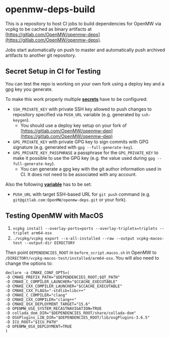 # openmw-deps-build

This is a repository to host CI jobs to build dependencies for OpenMW via vcpkg to be cached as binary artifacts at [https://gitlab.com/OpenMW/openmw-deps](https://gitlab.com/OpenMW/openmw-deps).

Jobs start automatically on push to master and automatically push archived artifacts to another git repository.

## Secret Setup in CI for Testing

You can test the repo is working on your own fork using a deploy key and a gpg key you generate.

To make this work properly multiple [**secrets**](https://docs.github.com/en/actions/security-guides/using-secrets-in-github-actions) have to be configured:

* `SSH_PRIVATE_KEY` with private SSH key allowed to push changes to repository specified via `PUSH_URL` variable (e.g. generated by `ssh-keygen`).
  * You should use a deploy key setup on your fork of [https://gitlab.com/OpenMW/openmw-dep](https://gitlab.com/OpenMW/openmw-dep)
* `GPG_PRIVATE_KEY` with private GPG key to sign commits with GPG signature (e.g. generated with `gpg --full-generate-key`).
* `GPG_PRIVATE_KEY_PASSPHRASE` a passphrase for the `GPG_PRIVATE_KEY` to make it possible to use the GPG key (e.g. the value used during `gpg --full-generate-key`).
  * You can generate a gpg key with the git author information used in CI. It does not need to be associated with any account.

Also the following [**variable**](https://docs.github.com/en/actions/learn-github-actions/variables) has to be set:

* `PUSH_URL` with target SSH-based URL for `git push` command (e.g. `git@gitlab.com:OpenMW/openmw-deps.git` or your fork).

## Testing OpenMW with MacOS

1. `vcpkg install --overlay-ports=ports --overlay-triplets=triplets --triplet arm64-osx`
1. `./vcpkg/vcpkg export --x-all-installed --raw --output vcpkg-macos-test --output-dir DIRECTORY`

Then point `DEPENDENCIES_ROOT` in `before_script.macos.sh` in OpenMW to `/DIRECTORY/vcpkg-macos-test/installed/arm64-osx`. You will also need to change the options to:

```
declare -a CMAKE_CONF_OPTS=(
-D CMAKE_PREFIX_PATH="$DEPENDENCIES_ROOT;$QT_PATH"
-D CMAKE_C_COMPILER_LAUNCHER="$CCACHE_EXECUTABLE"
-D CMAKE_CXX_COMPILER_LAUNCHER="$CCACHE_EXECUTABLE"
-D CMAKE_CXX_FLAGS="-stdlib=libc++"
-D CMAKE_C_COMPILER="clang"
-D CMAKE_CXX_COMPILER="clang++"
-D CMAKE_OSX_DEPLOYMENT_TARGET="15.6"
-D OPENMW_USE_SYSTEM_RECASTNAVIGATION=TRUE
-D collada_dom_DIR="$DEPENDENCIES_ROOT/share/collada-dom"
-D OSGPlugins_LIB_DIR="$DEPENDENCIES_ROOT/lib/osgPlugins-3.6.5"
-D ICU_ROOT="$ICU_PATH"
-D OPENMW_OSX_DEPLOYMENT=TRUE
)
```
